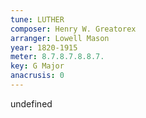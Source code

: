 ```yaml
---
tune: LUTHER
composer: Henry W. Greatorex
arranger: Lowell Mason
year: 1820-1915
meter: 8.7.8.7.8.8.7.
key: G Major
anacrusis: 0
---
```

undefined